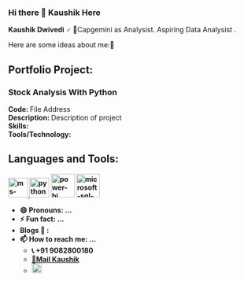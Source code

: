 ### Hi there 👋 Kaushik Here 


**Kaushik Dwivedi ♂️**  💼Capgemini as Analysist. Aspiring Data Analysist .

Here are some ideas about me:📂

<h2 align ="left"> Portfolio Project: </h2>
<p align="left"> 
   <h3>Stock Analysis With Python</h3>
 <b> Code: </b> 
 File Address <br>
 <b> Description: </b>
 Description of project
 <br>
 <b> Skills: </b>
 <br>
 <b> Tools/Technology:<b>
</p>
 

 <h2 align="left">Languages and Tools:</h2>
<p align="left"> 
<a href="https://www.microsoft.com/en-us/microsoft-365/excel" target="_blank"> <img src="https://img.icons8.com/color/48/ms-excel.png" alt="ms-excel" height="40" width="40" /> </a>
<a href="https://www.python.org" target="_blank"><img width="40" height="40" src="https://img.icons8.com/color/48/python--v1.png" alt="python--v3"/></a>
 <a href="https://powerbi.microsoft.com" target="_blank"> <img width="48" height="48" src="https://img.icons8.com/color/48/power-bi.png" alt="power-bi"/></a>
 <a href="https://www.microsoft.com/en-us/sql-server" target="_blank"> <img width="48" height="48" src="https://img.icons8.com/color/48/microsoft-sql-server.png" alt="microsoft-sql-server"/></a>
   


- 😄 Pronouns: ...
- ⚡ Fun fact: ...
- Blogs 📰 :
- 📫 How to reach me: ...
  - 📞 +91 9082800180
  - [📧Mail Kaushik ](mailto:kaushikdwivedi22@gmail.com)
  - <a href="https://www.linkedin.com/in/kaushik-dwivedi/" target="_blank"><img width="20" height="20" src="https://img.icons8.com/ios-glyphs/30/linkedin.png"       alt="linkedin"/></a>
<!-- <a  href="https://icons8.com/icon/13654/excel">Excel</a> icon by <a href="https://icons8.com">Icons8</a>
